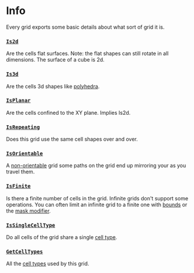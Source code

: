 # Info

Every grid exports some basic details about what sort of grid it is.

### [`Is2d`](xref:Sylves.IGrid.Is2d)

Are the cells flat surfaces. Note: the flat shapes can still rotate in all dimensions. The surface of a cube is 2d.

### [`Is3d`](xref:Sylves.IGrid.Is3d)

Are the cells 3d shapes like [polyhedra](https://en.wikipedia.org/wiki/Honeycomb_(geometry)).

### [`IsPlanar`](xref:Sylves.IGrid.IsPlanar)

Are the cells confined to the XY plane. Implies Is2d.

### [`IsRepeating`](xref:Sylves.IGrid.IsRepeating)

Does this grid use the same cell shapes over and over.

### [`IsOrientable`](xref:Sylves.IGrid.IsOrientable)

A [non-orientable](https://en.wikipedia.org/wiki/Orientability) grid some paths on the grid end up mirroring your as you travel them.

### [`IsFinite`](xref:Sylves.IGrid.IsFinite)

Is there a finite number of cells in the grid. Infinite grids don't support some operations. You can often limit an infinite grid to a finite one with [bounds](bounds.md) or the [mask modifier](../modifiers/maskmodifier.md).

### [`IsSingleCellType`](xref:Sylves.IGrid.IsSingleCellType)

Do all cells of the grid share a single [cell type](index.md#what-is-a-cell).

### [`GetCellTypes`](xref:Sylves.IGrid.GetCellTypes)

All the [cell types](index.md#what-is-a-cell) used by this grid.
